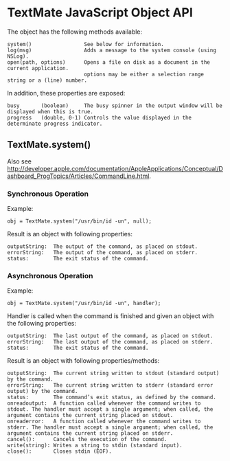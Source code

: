 # TextMate JavaScript Object API

The object has the following methods available:

	system()                 See below for information.
	log(msg)                 Adds a message to the system console (using NSLog).
	open(path, options)      Opens a file on disk as a document in the current application.
	                         options may be either a selection range string or a (line) number.

In addition, these properties are exposed:

	busy       (boolean)     The busy spinner in the output window will be displayed when this is true.
	progress   (double, 0-1) Controls the value displayed in the determinate progress indicator.

## TextMate.system()

Also see <http://developer.apple.com/documentation/AppleApplications/Conceptual/Dashboard_ProgTopics/Articles/CommandLine.html>.

### Synchronous Operation

Example:

	obj = TextMate.system("/usr/bin/id -un", null);

Result is an object with following properties:

	outputString:  The output of the command, as placed on stdout.
	errorString:   The output of the command, as placed on stderr.
	status:        The exit status of the command.

### Asynchronous Operation

Example:

	obj = TextMate.system("/usr/bin/id -un", handler);

Handler is called when the command is finished and given an object with the following properties:

	outputString:  The last output of the command, as placed on stdout.
	errorString:   The last output of the command, as placed on stderr.
	status:        The exit status of the command.

Result is an object with following properties/methods:

	outputString:  The current string written to stdout (standard output) by the command.
	errorString:   The current string written to stderr (standard error output) by the command.
	status:        The command’s exit status, as defined by the command.
	onreadoutput:  A function called whenever the command writes to stdout. The handler must accept a single argument; when called, the argument contains the current string placed on stdout.
	onreaderror:   A function called whenever the command writes to stderr. The handler must accept a single argument; when called, the argument contains the current string placed on stderr.
	cancel():      Cancels the execution of the command.
	write(string): Writes a string to stdin (standard input).
	close():       Closes stdin (EOF).
